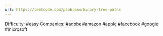 ```yaml
---
url: https://leetcode.com/problems/binary-tree-paths
---
```


Difficulty: #easy
Companies: #adobe #amazon #apple #facebook #google #microsoft